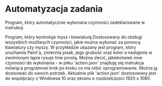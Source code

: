 # Automatyzacja zadania
Program, który automatycznie wykonana czynności zadeklarowane w instrukcji. 

<p>Program, który kontroluje mysz i klawiaturę.Dostosowany do obsługi wszystkich możliwych czynności, jakie można wykonać za pomocą klawiatury czy myszy. 
W przykładzie ukazany jest program, który uruchamia Paint'a, zmiennia pisak, jego grubość oraz kolor a następnie w zwolnionym tępie rysuje linie prostą. 
Można zlecić, jakiekolwiek inne czynności do wykonania - w pliku 'action.json' znajduję się instrukcja mówiąca programowi krok po kroku co ma robić oprogramowanie.
Można ją dostsować do swoich potrzeb. Aktualnie plik 'action.json' dostosowany jest do wspólpracy z Windowsa 10 oraz ekranu o rozdzielczości 1920 x 1080. 
</p>
